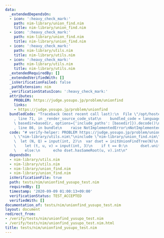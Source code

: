 ```yaml
---
data:
  _extendedDependsOn:
  - icon: ':heavy_check_mark:'
    path: nim-library/union_find.nim
    title: nim-library/union_find.nim
  - icon: ':heavy_check_mark:'
    path: nim-library/union_find.nim
    title: nim-library/union_find.nim
  - icon: ':heavy_check_mark:'
    path: nim-library/utils.nim
    title: nim-library/utils.nim
  - icon: ':heavy_check_mark:'
    path: nim-library/utils.nim
    title: nim-library/utils.nim
  _extendedRequiredBy: []
  _extendedVerifiedWith: []
  _isVerificationFailed: false
  _pathExtension: nim
  _verificationStatusIcon: ':heavy_check_mark:'
  attributes:
    PROBLEM: https://judge.yosupo.jp/problem/unionfind
    links:
    - https://judge.yosupo.jp/problem/unionfind
  bundledCode: "Traceback (most recent call last):\n  File \"/opt/hostedtoolcache/Python/3.9.1/x64/lib/python3.9/site-packages/onlinejudge_verify/documentation/build.py\"\
    , line 71, in _render_source_code_stat\n    bundled_code = language.bundle(stat.path,\
    \ basedir=basedir, options={'include_paths': [basedir]}).decode()\n  File \"/opt/hostedtoolcache/Python/3.9.1/x64/lib/python3.9/site-packages/onlinejudge_verify/languages/nim.py\"\
    , line 86, in bundle\n    raise NotImplementedError\nNotImplementedError\n"
  code: "# verify-helper: PROBLEM https://judge.yosupo.jp/problem/unionfind\n\ninclude\
    \ \"nim-library/utils.nim\"\ninclude \"nim-library/union_find.nim\"\n\nwhen isMainModule:\n\
    \  let (N, Q) = input(int, 2)\n  var dset = initUnionFindTree(N)\n  for i in 0..<Q:\n\
    \    let (t, u, v) = input(int, 3)\n    if t == 0:\n      dset.uniteNode(u, v)\n\
    \    else:\n      echo dset.hasSameRoot(u, v).int\n"
  dependsOn:
  - nim-library/utils.nim
  - nim-library/utils.nim
  - nim-library/union_find.nim
  - nim-library/union_find.nim
  isVerificationFile: true
  path: tests/nim/unionfind_yusupo_test.nim
  requiredBy: []
  timestamp: '2020-09-09 01:00:13+09:00'
  verificationStatus: TEST_ACCEPTED
  verifiedWith: []
documentation_of: tests/nim/unionfind_yusupo_test.nim
layout: document
redirect_from:
- /verify/tests/nim/unionfind_yusupo_test.nim
- /verify/tests/nim/unionfind_yusupo_test.nim.html
title: tests/nim/unionfind_yusupo_test.nim
---
```

